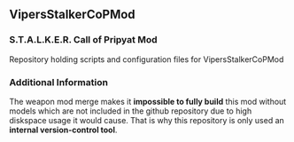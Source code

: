 ## VipersStalkerCoPMod
### S.T.A.L.K.E.R. Call of Pripyat Mod

Repository holding scripts and configuration files for VipersStalkerCoPMod

### Additional Information

The weapon mod merge makes it **impossible to fully build** this mod without models which are not included in the github repository due to high diskspace usage it would cause.
That is why this repository is only used an **internal version-control tool**.
